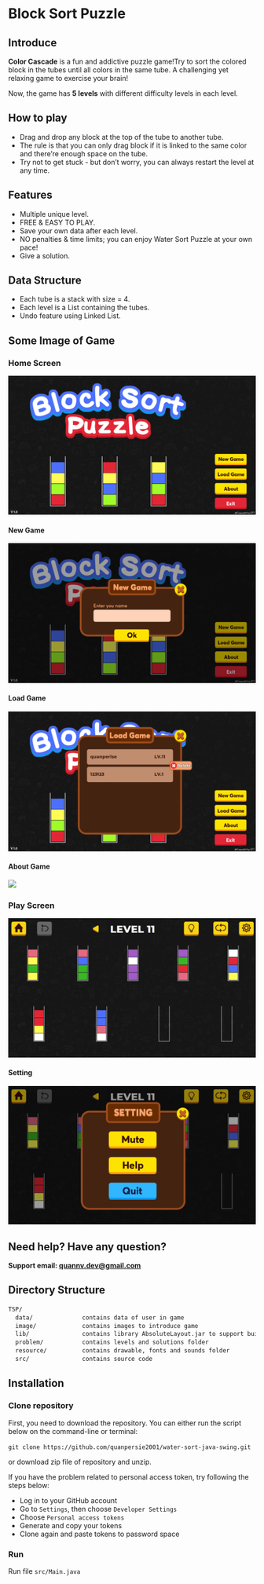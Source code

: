 # Block Sort Puzzle

## Introduce
**Color Cascade** is a fun and addictive puzzle game!Try to sort the colored block in the tubes until all colors in the same tube. A challenging yet relaxing game to exercise your brain!

Now, the game has **5 levels** with different difficulty levels in each level.

## How to play
* Drag and drop any block at the top of the tube to another tube. 
* The rule is that you can only drag block if it is linked to the same color and there’re enough space on the tube.
* Try not to get stuck - but don’t worry, you can always restart the level at any time.

## Features

* Multiple unique level.
* FREE & EASY TO PLAY.
* Save your own data after each level.
* NO penalties & time limits; you can enjoy Water Sort Puzzle at your own pace!
* Give a solution.

## Data Structure

* Each tube is a stack with size = 4.
* Each level is a List containing the tubes.
* Undo feature using Linked List.

## Some Image of Game

### Home Screen

![](image/1.png)

#### New Game

![](image/2.png)

#### Load Game

![](image/3.png)

#### About Game

![](image/4.png)

### Play Screen

![](image/5.png)

#### Setting 

![](image/6.png)

## Need help? Have any question?
**Support email: quannv.dev@gmail.com**

## Directory Structure

```txt
TSP/
  data/              contains data of user in game
  image/             contains images to introduce game
  lib/               contains library AbsoluteLayout.jar to support build graphic
  problem/           contains levels and solutions folder
  resource/          contains drawable, fonts and sounds folder
  src/               contains source code
```

## Installation

### Clone repository
First, you need to download the repository. You can either run the script below on the command-line or terminal:

`git clone https://github.com/quanpersie2001/water-sort-java-swing.git`

or download zip file of repository and unzip.

If you have the problem related to personal access token, try following the steps below:
- Log in to your GitHub account
- Go to `Settings`, then choose `Developer Settings`
- Choose `Personal access tokens`
- Generate and copy your tokens
- Clone again and paste tokens to password space

### Run

Run file `src/Main.java` 

